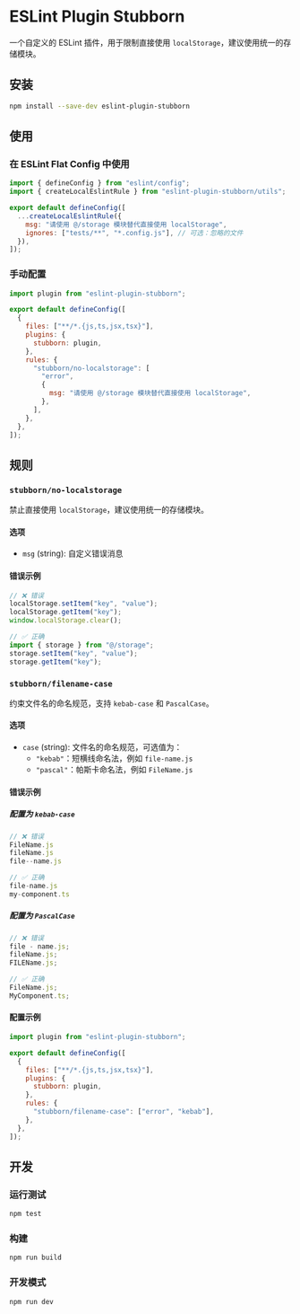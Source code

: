 # ESLint Plugin Stubborn

一个自定义的 ESLint 插件，用于限制直接使用 `localStorage`，建议使用统一的存储模块。

## 安装

```bash
npm install --save-dev eslint-plugin-stubborn
```

## 使用

### 在 ESLint Flat Config 中使用

```javascript
import { defineConfig } from "eslint/config";
import { createLocalEslintRule } from "eslint-plugin-stubborn/utils";

export default defineConfig([
  ...createLocalEslintRule({
    msg: "请使用 @/storage 模块替代直接使用 localStorage",
    ignores: ["tests/**", "*.config.js"], // 可选：忽略的文件
  }),
]);
```

### 手动配置

```javascript
import plugin from "eslint-plugin-stubborn";

export default defineConfig([
  {
    files: ["**/*.{js,ts,jsx,tsx}"],
    plugins: {
      stubborn: plugin,
    },
    rules: {
      "stubborn/no-localstorage": [
        "error",
        {
          msg: "请使用 @/storage 模块替代直接使用 localStorage",
        },
      ],
    },
  },
]);
```

## 规则

### `stubborn/no-localstorage`

禁止直接使用 `localStorage`，建议使用统一的存储模块。

#### 选项

- `msg` (string): 自定义错误消息

#### 错误示例

```javascript
// ❌ 错误
localStorage.setItem("key", "value");
localStorage.getItem("key");
window.localStorage.clear();

// ✅ 正确
import { storage } from "@/storage";
storage.setItem("key", "value");
storage.getItem("key");
```

### `stubborn/filename-case`

约束文件名的命名规范，支持 `kebab-case` 和 `PascalCase`。

#### 选项

- `case` (string): 文件名的命名规范，可选值为：
  - `"kebab"`：短横线命名法，例如 `file-name.js`
  - `"pascal"`：帕斯卡命名法，例如 `FileName.js`

#### 错误示例

##### 配置为 `kebab-case`

```javascript
// ❌ 错误
FileName.js
fileName.js
file--name.js

// ✅ 正确
file-name.js
my-component.ts
```

##### 配置为 `PascalCase`

```javascript
// ❌ 错误
file - name.js;
fileName.js;
FILEName.js;

// ✅ 正确
FileName.js;
MyComponent.ts;
```

#### 配置示例

```javascript
import plugin from "eslint-plugin-stubborn";

export default defineConfig([
  {
    files: ["**/*.{js,ts,jsx,tsx}"],
    plugins: {
      stubborn: plugin,
    },
    rules: {
      "stubborn/filename-case": ["error", "kebab"],
    },
  },
]);
```

## 开发

### 运行测试

```bash
npm test
```

### 构建

```bash
npm run build
```

### 开发模式

```bash
npm run dev
```
